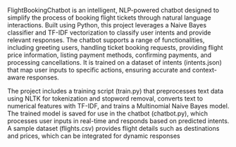FlightBookingChatbot is an intelligent, NLP-powered chatbot designed to simplify the process of booking flight tickets through natural language interactions. Built using Python, this project leverages a Naive Bayes classifier and TF-IDF vectorization to classify user intents and provide relevant responses. The chatbot supports a range of functionalities, including greeting users, handling ticket booking requests, providing flight price information, listing payment methods, confirming payments, and processing cancellations. It is trained on a dataset of intents (intents.json) that map user inputs to specific actions, ensuring accurate and context-aware responses.

The project includes a training script (train.py) that preprocesses text data using NLTK for tokenization and stopword removal, converts text to numerical features with TF-IDF, and trains a Multinomial Naive Bayes model. The trained model is saved for use in the chatbot (chatbot.py), which processes user inputs in real-time and responds based on predicted intents. A sample dataset (flights.csv) provides flight details such as destinations and prices, which can be integrated for dynamic responses
